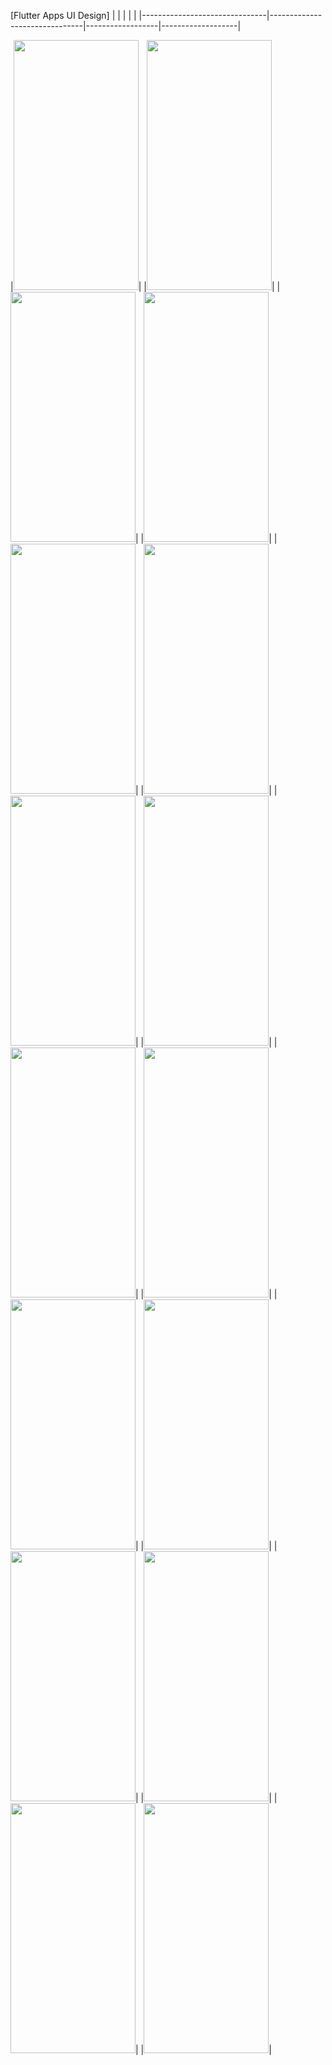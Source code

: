 [Flutter Apps UI Design]
|                               |                               |                  |                   |
|-------------------------------|-------------------------------|------------------|-------------------|

|<img src="https://user-images.githubusercontent.com/69602585/167764823-c5357038-e154-4dae-8aa1-ab06f44dce67.jpg" data-canonical-src="" width="200" height="400" />|
|<img src="https://user-images.githubusercontent.com/69602585/167766368-fb6f401c-0525-4245-b228-4469f3323f23.jpg" data-canonical-src="" width="200" height="400" />|
|<img src="https://user-images.githubusercontent.com/69602585/167767535-f4d62271-197a-4633-ad28-e39215b82ddf.jpg" data-canonical-src="" width="200" height="400" />|
|<img src="https://user-images.githubusercontent.com/69602585/167767543-92716912-dd26-4554-b769-3c530787db41.jpg" data-canonical-src="" width="200" height="400" />|
|<img src="https://user-images.githubusercontent.com/69602585/167767547-70fc37da-6621-4fa1-8ab0-71a3377eefdd.jpg" data-canonical-src="" width="200" height="400" />|
|<img src="https://user-images.githubusercontent.com/69602585/167767551-f4a2928d-f59a-4782-9dcd-8a1a6f5650aa.jpg" data-canonical-src="" width="200" height="400" />|
|<img src="https://user-images.githubusercontent.com/69602585/167767553-06e42ee3-9cea-4e0e-a9b6-cea961f50771.jpg" data-canonical-src="" width="200" height="400" />|
|<img src="https://user-images.githubusercontent.com/69602585/167767556-a2fea880-6d1d-410f-adf3-633bcc956556.jpg" data-canonical-src="" width="200" height="400" />|
|<img src="https://user-images.githubusercontent.com/69602585/167767559-c42b6bc7-7c2a-4ebc-8709-b07ece9fc470.jpg" data-canonical-src="" width="200" height="400" />|
|<img src="https://user-images.githubusercontent.com/69602585/167767563-90ad87c9-0f33-4165-a2dd-0c0e9751f790.jpg" data-canonical-src="" width="200" height="400" />|
|<img src="https://user-images.githubusercontent.com/69602585/167767567-924399fd-3e76-4f58-8cf5-ad4c0d8d62a3.jpg" data-canonical-src="" width="200" height="400" />|
|<img src="https://user-images.githubusercontent.com/69602585/167767569-50959983-4301-4acc-a8fd-b561b5f10e4e.jpg" data-canonical-src="" width="200" height="400" />|
|<img src="https://user-images.githubusercontent.com/69602585/167767572-92ac2bff-9016-4c2b-aaab-b1f1b49a01b1.jpg" data-canonical-src="" width="200" height="400" />|
|<img src="https://user-images.githubusercontent.com/69602585/167767575-8f6429f7-c0d0-4d1e-bcb4-75f55b1910ff.jpg" data-canonical-src="" width="200" height="400" />|
|<img src="https://user-images.githubusercontent.com/69602585/167767577-c7375ec4-1318-459c-8af6-791df1b22298.jpg" data-canonical-src="" width="200" height="400" />|
|<img src="https://user-images.githubusercontent.com/69602585/167767579-0a68d975-3d55-4578-9cc1-110765eb0b91.jpg" data-canonical-src="" width="200" height="400" />|
